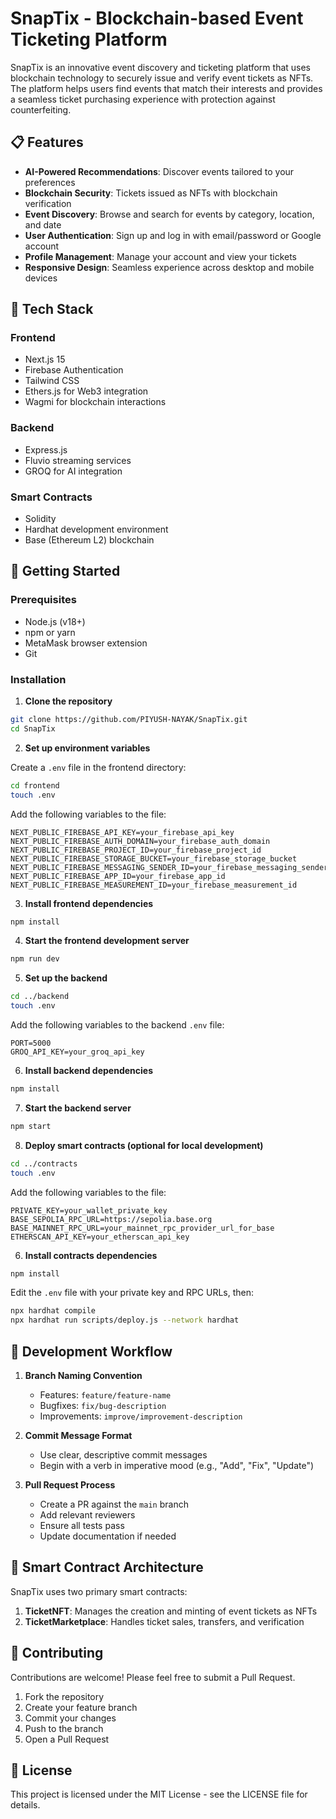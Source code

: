 # SnapTix - Blockchain-based Event Ticketing Platform

SnapTix is an innovative event discovery and ticketing platform that uses blockchain technology to securely issue and verify event tickets as NFTs. The platform helps users find events that match their interests and provides a seamless ticket purchasing experience with protection against counterfeiting.

## 📋 Features

- **AI-Powered Recommendations**: Discover events tailored to your preferences
- **Blockchain Security**: Tickets issued as NFTs with blockchain verification
- **Event Discovery**: Browse and search for events by category, location, and date
- **User Authentication**: Sign up and log in with email/password or Google account
- **Profile Management**: Manage your account and view your tickets
- **Responsive Design**: Seamless experience across desktop and mobile devices

## 🔧 Tech Stack

### Frontend
- Next.js 15 
- Firebase Authentication
- Tailwind CSS
- Ethers.js for Web3 integration
- Wagmi for blockchain interactions

### Backend
- Express.js
- Fluvio streaming services
- GROQ for AI integration

### Smart Contracts
- Solidity
- Hardhat development environment
- Base (Ethereum L2) blockchain

## 🚀 Getting Started

### Prerequisites

- Node.js (v18+)
- npm or yarn
- MetaMask browser extension
- Git

### Installation

1. **Clone the repository**

```bash
git clone https://github.com/PIYUSH-NAYAK/SnapTix.git
cd SnapTix
```

2. **Set up environment variables**

Create a `.env` file in the frontend directory:

```bash
cd frontend
touch .env
```

Add the following variables to the file:

```
NEXT_PUBLIC_FIREBASE_API_KEY=your_firebase_api_key
NEXT_PUBLIC_FIREBASE_AUTH_DOMAIN=your_firebase_auth_domain
NEXT_PUBLIC_FIREBASE_PROJECT_ID=your_firebase_project_id
NEXT_PUBLIC_FIREBASE_STORAGE_BUCKET=your_firebase_storage_bucket
NEXT_PUBLIC_FIREBASE_MESSAGING_SENDER_ID=your_firebase_messaging_sender_id
NEXT_PUBLIC_FIREBASE_APP_ID=your_firebase_app_id
NEXT_PUBLIC_FIREBASE_MEASUREMENT_ID=your_firebase_measurement_id
```

3. **Install frontend dependencies**

```bash
npm install
```

4. **Start the frontend development server**

```bash
npm run dev
```

5. **Set up the backend**

```bash
cd ../backend
touch .env
```

Add the following variables to the backend `.env` file:

```
PORT=5000
GROQ_API_KEY=your_groq_api_key
```

6. **Install backend dependencies**

```bash
npm install
```

7. **Start the backend server**

```bash
npm start
```

8. **Deploy smart contracts (optional for local development)**

```bash
cd ../contracts
touch .env
```
Add the following variables to the file:

```
PRIVATE_KEY=your_wallet_private_key
BASE_SEPOLIA_RPC_URL=https://sepolia.base.org
BASE_MAINNET_RPC_URL=your_mainnet_rpc_provider_url_for_base
ETHERSCAN_API_KEY=your_etherscan_api_key
```

6. **Install contracts dependencies**

```bash
npm install
```

Edit the `.env` file with your private key and RPC URLs, then:

```bash
npx hardhat compile
npx hardhat run scripts/deploy.js --network hardhat
```



## 🧪 Development Workflow

1. **Branch Naming Convention**
   - Features: `feature/feature-name`
   - Bugfixes: `fix/bug-description`
   - Improvements: `improve/improvement-description`

2. **Commit Message Format**
   - Use clear, descriptive commit messages
   - Begin with a verb in imperative mood (e.g., "Add", "Fix", "Update")

3. **Pull Request Process**
   - Create a PR against the `main` branch
   - Add relevant reviewers
   - Ensure all tests pass
   - Update documentation if needed


## 🧠 Smart Contract Architecture

SnapTix uses two primary smart contracts:

1. **TicketNFT**: Manages the creation and minting of event tickets as NFTs
2. **TicketMarketplace**: Handles ticket sales, transfers, and verification



## 🤝 Contributing

Contributions are welcome! Please feel free to submit a Pull Request.

1. Fork the repository
2. Create your feature branch
3. Commit your changes
4. Push to the branch
5. Open a Pull Request

## 📜 License

This project is licensed under the MIT License - see the LICENSE file for details.

